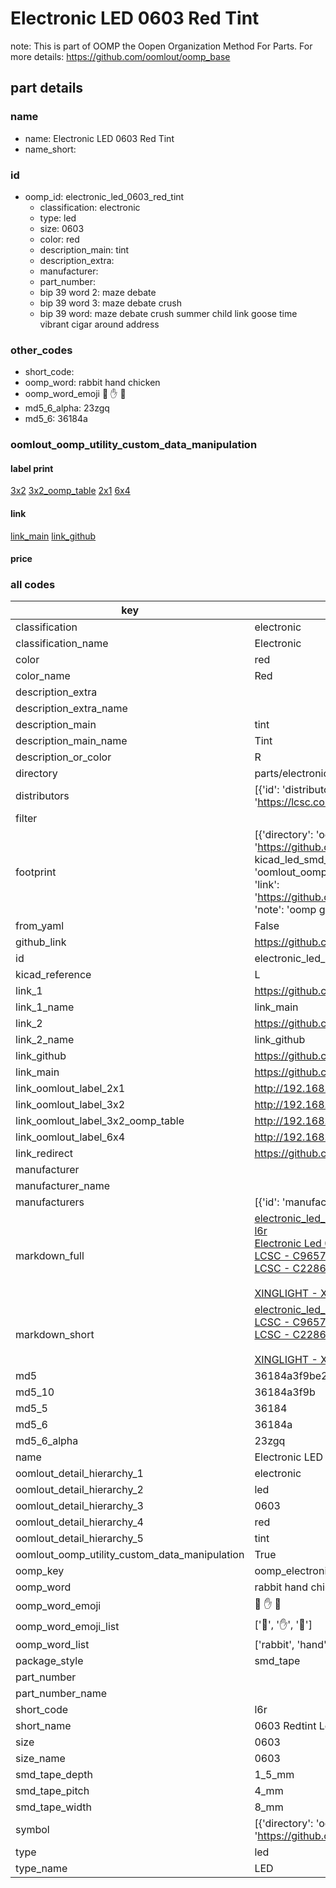 # Electronic LED 0603 Red Tint  

note: This is part of OOMP the Oopen Organization Method For Parts. For more details: https://github.com/oomlout/oomp_base

##  part details
  







### name
* name: Electronic LED 0603 Red Tint
* name_short: 
### id
* oomp_id: electronic_led_0603_red_tint
  * classification: electronic
  * type: led
  * size: 0603
  * color: red
  * description_main: tint
  * description_extra: 
  * manufacturer: 
  * part_number: 
  * bip 39 word 2: maze debate
  * bip 39 word 3: maze debate crush
  * bip 39 word: maze debate crush summer child link goose time vibrant cigar around address

### other_codes
* short_code: 
* oomp_word: rabbit hand chicken
* oomp_word_emoji :rabbit: :hand: :chicken:
* md5_6_alpha: 23zgq
* md5_6: 36184a






### oomlout_oomp_utility_custom_data_manipulation
#### label print
[3x2](http://192.168.1.245:1112/?label=oomp%2023zgq)
[3x2_oomp_table](http://192.168.1.108:1112/?label=oomp%2023zgq)
[2x1](http://192.168.1.242:1112/?label=oomp%2023zgq)
[6x4](http://192.168.1.55:1112/?label=oomp%2023zgq)    

#### link

[link_main](https://github.com/oomlout/oomlout_oomp_version_1_messy/tree/main/parts/electronic_led_0603_red_tint) [link_github](https://github.com/oomlout/oomlout_oomp_version_1_messy/tree/main/parts/electronic_led_0603_red_tint)                             

#### price







### all codes 
| key | value |  
| --- | --- |  
| classification | electronic |  
| classification_name | Electronic |  
| color | red |  
| color_name | Red |  
| description_extra |  |  
| description_extra_name |  |  
| description_main | tint |  
| description_main_name | Tint |  
| description_or_color | R  |  
| directory | parts/electronic_led_0603_red_tint |  
| distributors | [{'id': 'distributor_lcsc', 'link': 'https://lcsc.com/product-detail/C965799.html', 'name': 'LCSC', 'part_number': 'C965799'}, {'id': 'distributor_lcsc', 'link': 'https://lcsc.com/product-detail/C2286.html', 'name': 'LCSC', 'part_number': 'C2286'}] |  
| filter |  |  
| footprint | [{'directory': 'oomlout_oomp_footprint_bot/footprints/kicad_led_smd_led_0603_1608metric//working/working.kicad_mod', 'index': 0, 'link': 'https://github.com/oomlout/oomlout_oomp_footprint_bot/tree/main/foootprntss/kicad_led_smd_led_0603_1608metric', 'note': 'source footprint kicad_led_smd_led_0603_1608metric', 'oomp_key': 'oomp_kicad_led_smd_led_0603_1608metric'}, {'directory': 'oomlout_oomp_footprint_bot/footprints/oomlout_oomlout_oomp_part_footprints_l6r_electronic_led_0603_red_tint//working/working.kicad_mod', 'index': 1, 'link': 'https://github.com/oomlout/oomlout_oomp_footprint_bot/tree/main/foootprntss/oomlout_oomlout_oomp_part_footprints_l6r_electronic_led_0603_red_tint', 'note': 'oomp generated footprint', 'oomp_key': 'oomp_oomlout_oomlout_oomp_part_footprints_l6r_electronic_led_0603_red_tint'}] |  
| from_yaml | False |  
| github_link | https://github.com/oomlout/oomlout_oomp_part_src/tree/main/parts/electronic_led_0603_red_tint |  
| id | electronic_led_0603_red_tint |  
| kicad_reference | L |  
| link_1 | https://github.com/oomlout/oomlout_oomp_version_1_messy/tree/main/parts/electronic_led_0603_red_tint |  
| link_1_name | link_main |  
| link_2 | https://github.com/oomlout/oomlout_oomp_version_1_messy/tree/main/parts/electronic_led_0603_red_tint |  
| link_2_name | link_github |  
| link_github | https://github.com/oomlout/oomlout_oomp_version_1_messy/tree/main/parts/electronic_led_0603_red_tint |  
| link_main | https://github.com/oomlout/oomlout_oomp_version_1_messy/tree/main/parts/electronic_led_0603_red_tint |  
| link_oomlout_label_2x1 | http://192.168.1.242:1112/?label=oomp%2023zgq |  
| link_oomlout_label_3x2 | http://192.168.1.245:1112/?label=oomp%2023zgq |  
| link_oomlout_label_3x2_oomp_table | http://192.168.1.108:1112/?label=oomp%2023zgq |  
| link_oomlout_label_6x4 | http://192.168.1.55:1112/?label=oomp%2023zgq |  
| link_redirect | https://github.com/oomlout/oomlout_oomp_version_1_messy/tree/main/parts/electronic_led_0603_red_tint |  
| manufacturer |  |  
| manufacturer_name |  |  
| manufacturers | [{'id': 'manufacturer_xinglight', 'link': '', 'name': 'XINGLIGHT', 'part_number': 'XL-1608SURC-06'}] |  
| markdown_full | [electronic_led_0603_red_tint](none)<br>[l6r](none)<br>[Electronic Led 0603 Red Tint](none)<br>[LCSC - C965799<br>](https://lcsc.com/product-detail/C965799.html)[LCSC - C2286<br>](https://lcsc.com/product-detail/C2286.html)<br>[XINGLIGHT - XL-1608SURC-06]() [(L)  ](https://www.lcsc.com/search?q=XL-1608SURC-06)[(D)  ](https://www.digikey.com/en/products?keywords=XL-1608SURC-06)[(M)  ](https://www.mouser.com/Search/Refine?Keyword=XL-1608SURC-06)[(N)  ](https://www.newark.com/search?st=XL-1608SURC-06)[(SZ)  ](https://so.szlcsc.com/global.html?k=XL-1608SURC-06)<br> |  
| markdown_short | [electronic_led_0603_red_tint](none)<br>[LCSC - C965799<br>](https://lcsc.com/product-detail/C965799.html)[LCSC - C2286<br>](https://lcsc.com/product-detail/C2286.html)<br>[XINGLIGHT - XL-1608SURC-06]() |  
| md5 | 36184a3f9be24c920813fd926a0e144c |  
| md5_10 | 36184a3f9b |  
| md5_5 | 36184 |  
| md5_6 | 36184a |  
| md5_6_alpha | 23zgq |  
| name | Electronic LED 0603 Red Tint |  
| oomlout_detail_hierarchy_1 | electronic |  
| oomlout_detail_hierarchy_2 | led |  
| oomlout_detail_hierarchy_3 | 0603 |  
| oomlout_detail_hierarchy_4 | red |  
| oomlout_detail_hierarchy_5 | tint |  
| oomlout_oomp_utility_custom_data_manipulation | True |  
| oomp_key | oomp_electronic_led_0603_red_tint |  
| oomp_word | rabbit hand chicken |  
| oomp_word_emoji | :rabbit: :hand: :chicken: |  
| oomp_word_emoji_list | [':rabbit:', ':hand:', ':chicken:'] |  
| oomp_word_list | ['rabbit', 'hand', 'chicken'] |  
| package_style | smd_tape |  
| part_number |  |  
| part_number_name |  |  
| short_code | l6r |  
| short_name | 0603 Redtint Led |  
| size | 0603 |  
| size_name | 0603 |  
| smd_tape_depth | 1_5_mm |  
| smd_tape_pitch | 4_mm |  
| smd_tape_width | 8_mm |  
| symbol | [{'directory': 'oomlout_oomp_symbol_bot/symbols/kicad_device_led//working/working.kicad_sym', 'index': 0, 'link': 'https://github.com/oomlout/oomlout_oomp_symbol_bot/tree/main/symbols/kicad_device_led', 'oomp_key': 'oomp_kicad_device_led'}] |  
| type | led |  
| type_name | LED |  
